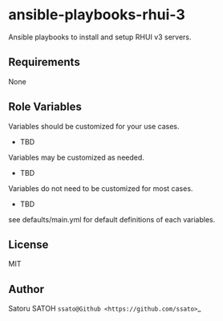 # ansible-playbooks-rhui-3

Ansible playbooks to install and setup RHUI v3 servers.

<!-- [![Build Status](https://img.shields.io/travis/ssato/ansible-role-rhui-3-rhua-pre-checks.png)](https://travis-ci.org/ssato/ansible-role-rhui-3-rhua-pre-checks) -->

## Requirements

None

## Role Variables

Variables should be customized for your use cases.

- TBD

Variables may be customized as needed.

- TBD

Variables do not need to be customized for most cases.

- TBD

see defaults/main.yml for default definitions of each variables.

## License

MIT

## Author

Satoru SATOH `ssato@Github <https://github.com/ssato>`_

<!-- vim:sw=2:ts=2:et:
-->
